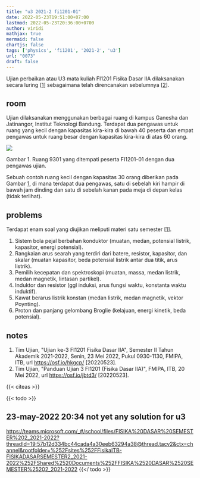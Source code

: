 ```yaml
---
title: "u3 2021-2 fi1201-01"
date: 2022-05-23T19:51:00+07:00
lastmod: 2022-05-23T20:36:00+0700
author: viridi
mathjax: true
mermaid: false
chartjs: false
tags: ['physics', 'fi1201', '2021-2', 'u3']
url: "0073"
draft: false
---
```

Ujian perbaikan atau U3 mata kuliah FI1201 Fisika Dasar IIA dilaksanakan secara luring [[1](#r01)] sebagaimana telah direncanakan sebelumnya [[2](#r02)].


## room
Ujian dilaksanakan menggunakan berbagai ruang di kampus Ganesha dan Jatinangor, Institut Teknologi Bandung. Terdapat dua pengawas untuk ruang yang kecil dengan kapasitas kira-kira di bawah 40 peserta dan empat pengawas untuk ruang besar dengan kapasitas kira-kira di atas 60 orang.

[![](https://live.staticflickr.com/65535/52093772855_d1d605c1ce_d.jpg)](https://www.flickr.com/photos/195637519@N06/52093772855)

Gambar <a name='fig1'>1</a>. Ruang 9301 yang ditempati peserta FI1201-01 dengan dua pengawas ujian.

Sebuah contoh ruang kecil dengan kapasitas 30 orang diberikan pada Gambar [1](#fig1), di mana terdapat dua pengawas, satu di sebelah kiri hampir di bawah jam dinding dan satu di sebelah kanan pada meja di depan kelas (tidak terlihat).


## problems
Terdapat enam soal yang diujikan meliputi materi satu semester [[1](#r01)].

1. Sistem bola pejal berbahan konduktor (muatan, medan, potensial listrik, kapasitor, energi potensial).
2. Rangkaian arus searah yang terdiri dari batere, resistor, kapasitor, dan skalar (muatan kapasitor, beda potensial listrik antar dua titik, arus listrik).
3. Pemilih kecepatan dan spektroskopi (muatan, massa, medan listrik, medan magnetik, lintasan partikel).
4. Induktor dan resistor (ggl induksi, arus fungsi waktu, konstanta waktu induktif).
5. Kawat berarus listrik konstan (medan listrik, medan magnetik, vektor Poynting).
6. Proton dan panjang gelombang Broglie (kelajuan, energi kinetik, beda potensial).


## notes
1. <a name='r01'></a>Tim Ujian, "Ujian ke-3 FI1201 Fisika Dasar IIA", Semester II Tahun Akademik 2021-2022, Senin, 23 Mei 2022, Pukul 0930-1130, FMIPA, ITB, url <https://osf.io/hkgcp/> [20220523].
2. <a name='r02'></a>Tim Ujian, "Panduan Ujian 3 FI1201 (Fisika Dasar IIA)", FMIPA, ITB, 20 Mei 2022, url <https://osf.io/jbtd3/> [20220523].

{{< citeas >}}

{{< todo >}}
## 23-may-2022 20:34 not yet any solution for u3
https://teams.microsoft.com/_#/school/files/FISIKA%20DASAR%20SEMESTER%202_2021-2022?threadId=19:57b12d334bc44cada4a30eeb63294a38@thread.tacv2&ctx=channel&rootfolder=%252Fsites%252FFisikaITB-FISIKADASARSEMESTER2_2021-2022%252FShared%2520Documents%252FFISIKA%2520DASAR%2520SEMESTER%25202_2021-2022
{{</ todo >}}
